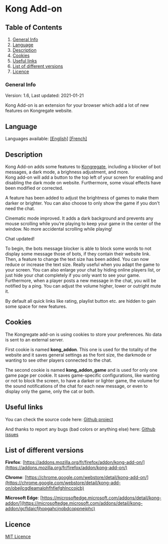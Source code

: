 # Kong Add-on

## Table of Contents
1. [General Info](#general-info)
1. [Language](#language)
1. [Description](#description)
1. [Cookies](#cookies)
1. [Useful links](#useful-links)
1. [List of different versions](#list-of-different-versions)
1. [Licence](#faqs)
<!--1. [List of features](#list-of-features)-->

### General Info
Version: 1.6, Last updated: 2021-01-21

Kong Add-on is an extension for your browser which add a lot of new features on Kongregate website.

## Language
Languages available: [[English]](README.md) [[French]](README_fr.md)

## Description
Kong Add-on adds some features to [Kongregate](https://www.kongregate.com/), including a blocker of bot messages, a dark mode, a brighness adjustment, and more.  
Kong add-on will add a button to the top left of your screen for enabling and disabling the dark mode on website. Furthermore, some visual effects have been modified or corrected.

A feature has been added to adjust the brightness of games to make them darker or brighter. You can also choose to only show the game if you don't need the chat.

Cinematic mode improved. It adds a dark background and prevents any mouse scrolling while you’re playing to keep your game in the center of the window. No more accidental scrolling while playing!

Chat updated!

To begin, the bots message blocker is able to block some words to not display some message those of bots, if they contain their website link.  
Then, a feature to change the text size has been added. You can now reduce or increase the text size. Really useful when you adapt the game to your screen.
You can also enlarge your chat by hiding online players list, or just hide your chat completely if you only want to see your game.  
Furthermore, when a player posts a new message in the chat, you will be notified by a ping. You can adjust the volume higher, lower or outright mute it.

By default all quick links like rating, playlist button etc. are hidden to gain some space for new features.

<!--## List of features
- **Button moon/sun (top left)** : enabling and disabling the dark mode on website
- **Button unlock/lock (above the game)** : lock your screen to prevent any mouse scrolling while you’re playing and keep your game in the center of the window. No more accidental scrolling while playing!
- **Button user (above the game)** : show the list of online players
- **Select menu text size** : adjust the text size in the chat (4 pixels to 20 pixels)
- **Select menu brightness** : adjust the brightnss of the game (50% to 150%, it means 50% darker to 50% brighter)
- **Select menu volume** :  adjust the volume of ping when someone post a message (0% to 100%)-->

## Cookies
The Kongregate add-on is using cookies to store your preferences. No data is sent to an external server.

First cookie is named **kong_addon**. This one is used for the totality of the website and it saves general settings as the font size, the darkmode or wanting to see other players connected to the chat.

The second cookie is named **kong_addon_game** and is used for only one game page per cookie. It saves game-specific configurations, like wanting or not to block the screen, to have a darker or lighter game, the volume for the sound notifications of the chat for each new message, or even to display only the game, only the cat or both.

## Useful links
You can check the source code here: [Github project](https://github.com/Forthtilliath/Kong-Add-on)

And thanks to report any bugs (bad colors or anything else) here: [Github issues](https://github.com/Forthtilliath/Kong-Add-on/issues)

## List of different versions
**Firefox**: [https://addons.mozilla.org/fr/firefox/addon/kong-add-on/](https://addons.mozilla.org/fr/firefox/addon/kong-add-on/)

**Chrome**: [https://chrome.google.com/webstore/detail/kong-add-on/](https://chrome.google.com/webstore/detail/kong-add-on/obejlcgdleamalohfhfiefghlnccojcb)

**Microsoft Edge**: [https://microsoftedge.microsoft.com/addons/detail/kong-addon/](https://microsoftedge.microsoft.com/addons/detail/kong-addon/gcfldaicfjhopgahcjnobdcoppnejphc)

## Licence
[MIT Licence](LICENSE)